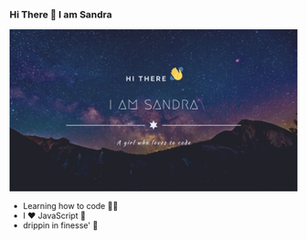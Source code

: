 ### Hi There 👋 I am Sandra 
![](<images.jpg>)
- Learning how to code 👩‍💻
- I ♥️ JavaScript 💋
- drippin in finesse' 💯
